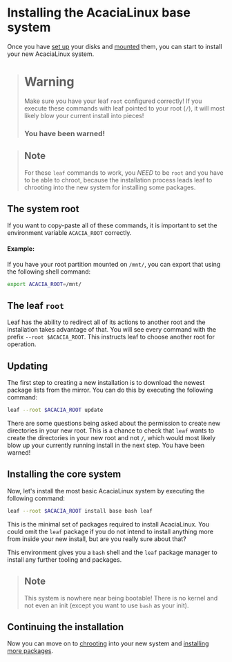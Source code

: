 # Installing the AcaciaLinux base system

Once you have [set up](/installation/disk_setup.md) your disks and [mounted](/installation/mounting.md) them, you can start to install your new AcaciaLinux system.

> # **Warning**
>
> Make sure you have your leaf `root` configured correctly! If you execute these commands with leaf pointed to your root (`/`), it will most likely blow your current install into pieces!
>
> ### You have been warned!

> ## **Note**
>
> For these `leaf` commands to work, you *NEED* to be `root` and you have to be able to chroot, because the installation process leads leaf to chrooting into the new system for installing some packages.

## The system root
If you want to copy-paste all of these commands, it is important to set the environment variable `ACACIA_ROOT` correctly.
#### Example:
If you have your root partition mounted on `/mnt/`, you can export that using the following shell command:
```bash
export ACACIA_ROOT=/mnt/
```

## The leaf `root`
Leaf has the ability to redirect all of its actions to another root and the installation takes advantage of that. You will see every command with the prefix `--root $ACACIA_ROOT`. This instructs leaf to choose another root for operation.

## Updating
The first step to creating a new installation is to download the newest package lists from the mirror. You can do this by executing the following command:
```bash
leaf --root $ACACIA_ROOT update
```
There are some questions being asked about the permission to create new directories in your new root. This is a chance to check that `leaf` wants to create the directories in your new root and not `/`, which would most likely blow up your currently running install in the next step. You have been warned!

## Installing the core system
Now, let's install the most basic AcaciaLinux system by executing the following command:
```bash
leaf --root $ACACIA_ROOT install base bash leaf
```
This is the minimal set of packages required to install AcaciaLinux. You could omit the `leaf` package if you do not intend to install anything more from inside your new install, but are you really sure about that?

This environment gives you a `bash` shell and the `leaf` package manager to install any further tooling and packages.

> ## **Note**
>
> This system is nowhere near being bootable! There is no kernel and not even an init (except you want to use `bash` as your init).

## Continuing the installation
Now you can move on to [chrooting](/installation/chrooting.md) into your new system and [installing more packages](/installation/bootable_system.md).
